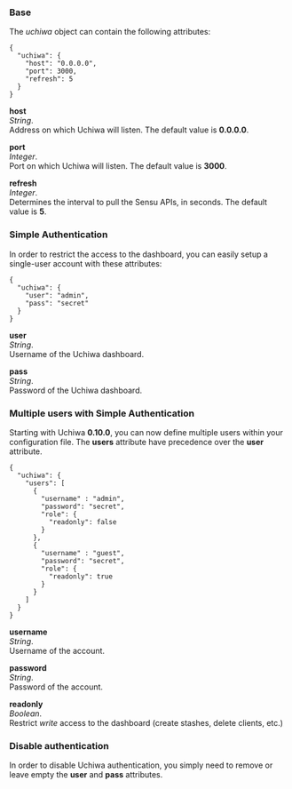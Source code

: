 ### Base

The *uchiwa* object can contain the following attributes:

```
{
  "uchiwa": {
    "host": "0.0.0.0",
    "port": 3000,
    "refresh": 5
  }
}
```

**host**  
*String*.  
Address on which Uchiwa will listen. The default value is **0.0.0.0**.

**port**  
*Integer*.  
Port on which Uchiwa will listen. The default value is **3000**.

**refresh**  
*Integer*.  
Determines the interval to pull the Sensu APIs, in seconds. The default value is **5**.

### Simple Authentication
In order to restrict the access to the dashboard, you can easily setup a single-user account with these attributes:

```
{
  "uchiwa": {
    "user": "admin",
    "pass": "secret"
  }
}
```

**user**  
*String*.  
Username of the Uchiwa dashboard.

**pass**  
*String*.  
Password of the Uchiwa dashboard.

### Multiple users with Simple Authentication
Starting with Uchiwa **0.10.0**, you can now define multiple users within your configuration file. The **users** attribute  have precedence over the **user** attribute.

```
{
  "uchiwa": {
    "users": [
      {
        "username" : "admin",
        "password": "secret",
        "role": {
          "readonly": false
        }
      },
      {
        "username" : "guest",
        "password": "secret",
        "role": {
          "readonly": true
        }
      }
    ]
  }
}
```

**username**  
*String*.  
Username of the account.

**password**  
*String*.  
Password of the account.

**readonly**  
*Boolean*.  
Restrict *write* access to the dashboard (create stashes, delete clients, etc.)

### Disable authentication
In order to disable Uchiwa authentication, you simply need to remove or leave empty the **user** and **pass** attributes.
